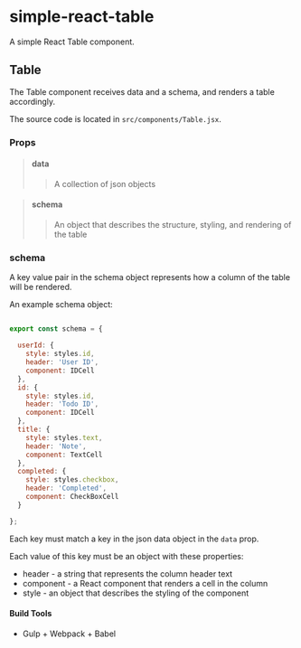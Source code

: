 # simple-react-table

A simple React Table component.

## Table

The Table component receives data and a schema, and renders a table accordingly.

The source code is located in `src/components/Table.jsx`.

### Props

> #### data
>> A collection of json objects

> #### schema
>> An object that describes the structure, styling, and rendering of the table

### schema

A key value pair in the schema object represents how a column of the table will be rendered.

An example schema object:

```javascript

export const schema = {

  userId: {
    style: styles.id,
    header: 'User ID',
    component: IDCell
  },
  id: {
    style: styles.id,
    header: 'Todo ID',
    component: IDCell
  },
  title: {
    style: styles.text,
    header: 'Note',
    component: TextCell
  },
  completed: {
    style: styles.checkbox,
    header: 'Completed',
    component: CheckBoxCell
  }

};

```

Each key must match a key in the json data object in the `data` prop.

Each value of this key must be an object with these properties:
* header - a string that represents the column header text
* component - a React component that renders a cell in the column
* style - an object that describes the styling of the component

#### Build Tools
* Gulp + Webpack + Babel
